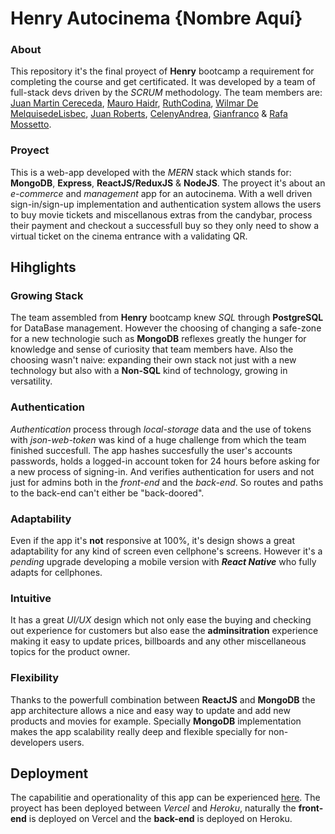 # Henry Autocinema {Nombre Aquí}

### About
This repository it's the final proyect of **Henry** bootcamp a requirement for completing the course and get certificated. It was developed by a team of full-stack devs driven by the *SCRUM* methodology. The team members are: <a href="https://github.com/juancereceda">Juan Martin Cereceda</a>, <a href="https://github.com/maurohaidr">Mauro Haidr</a>, <a href="https://github.com/RuthCodina">RuthCodina</a>, <a href="https://github.com/WilmarDeML">Wilmar De MelquisedeLisbec</a>, <a href="https://github.com/JotaCeR">Juan Roberts</a>, <a href="https://github.com/CelenyAndrea">CelenyAndrea</a>, <a href="https://github.com/Yiftleh">Gianfranco</a> & <a href="https://github.com/rafamossetto">Rafa Mossetto</a>.

### Proyect
This is a web-app developed with the *MERN* stack which stands for: **MongoDB**, **Express**, **ReactJS/ReduxJS** & **NodeJS**. The proyect it's about an *e-commerce* and *management* app for an autocinema. With a well driven sign-in/sign-up implementation and authentication system allows the users to buy movie tickets and miscellanous extras from the candybar, process their payment and checkout a successfull buy so they only need to show a virtual ticket on the cinema entrance with a validating QR.

## Hihglights

### Growing Stack
The team assembled from **Henry** bootcamp knew *SQL* through **PostgreSQL** for DataBase management. However the choosing of changing a safe-zone for a new technologie such as **MongoDB** reflexes greatly the hunger for knowledge and sense of curiosity that team members have. Also the choosing wasn't naive: expanding their own stack not just with a new technology but also with a **Non-SQL** kind of technology, growing in versatility.

### Authentication
*Authentication* process through *local-storage* data and the use of tokens with *json-web-token* was kind of a huge challenge from which the team finished succesfull. The app hashes succesfully the user's accounts passwords, holds a logged-in account token for 24 hours before asking for a new process of signing-in. And verifies authentication for users and not just for admins both in the *front-end* and the *back-end*. So routes and paths to the back-end can't either be "back-doored".

### Adaptability 
Even if the app it's **not** responsive at 100%, it's design shows a great adaptability for any kind of screen even cellphone's screens. However it's a *pending* upgrade developing a mobile version with ***React Native*** who fully adapts for cellphones.

### Intuitive 
It has a great *UI/UX* design which not only ease the buying and checking out experience for customers but also ease the **adminsitration** experience making it easy to update prices, billboards and any other miscellaneous topics for the product owner.

### Flexibility
Thanks to the powerfull combination between **ReactJS** and **MongoDB** the app architecture allows a nice and easy way to update and add new products and movies for example. Specially **MongoDB** implementation makes the app scalability really deep and flexible specially for non-developers users.

## Deployment
The capabilitie and operationality of this app can be experienced <a href="https://henry-movie-app.vercel.app/">here</a>. The proyect has been deployed between *Vercel* and *Heroku*, naturally the **front-end** is deployed on Vercel and the **back-end** is deployed on Heroku.

